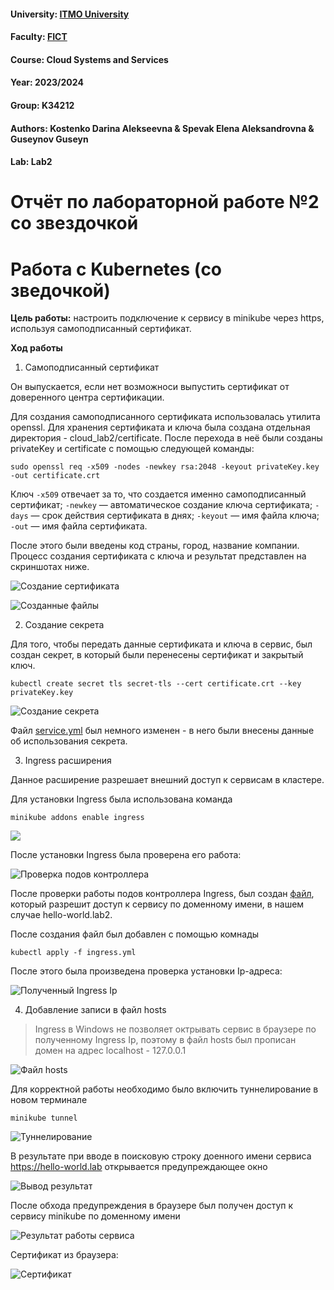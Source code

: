 #### University: [ITMO University](https://##3itmo.ru/ru/)
#### Faculty: [FICT](https://fict.itmo.ru)
#### Course: Cloud Systems and Services
#### Year: 2023/2024
#### Group: K34212
#### Authors: Kostenko Darina Alekseevna & Spevak Elena Aleksandrovna & Guseynov Guseyn
#### Lab: Lab2

# **Отчёт по лабораторной работе №2 со звездочкой**

# Работа с Kubernetes (со зведочкой)

**Цель работы:** настроить подключение к сервису в minikube через https, используя самоподписанный сертификат.

**Ход работы**  

1. Самоподписанный сертификат 

Он выпускается, если нет возможноси выпустить сертификат от доверенного центра сертификации.

Для создания самоподписанного сертификата использовалась утилита openssl. Для хранения сертификата и ключа была создана отдельная директория - cloud_lab2/certificate. После перехода в неё были созданы privateKey и certificate с помощью следующей команды:

```
sudo openssl req -x509 -nodes -newkey rsa:2048 -keyout privateKey.key -out certificate.crt
```

Ключ ```-x509``` отвечает за то, что создается именно самоподписанный сертификат;
    ```-newkey``` — автоматическое создание ключа сертификата;
    ```-days``` — срок действия сертификата в днях;
    ```-keyout``` — имя файла ключа;
    ```-out``` —  имя файла сертификата.

После этого были введены код страны, город, название компании. Процесс создания сертификата с ключа и результат представлен на скриншотах ниже.

![Создание сертификата](https://github.com/LenaSpevak/2023-2024_DevOps_Kostenko_Spevak_Guseynov/blob/main/lab2/%20screenshots%20star/creating%20certificate.png)

![Созданные файлы](https://github.com/LenaSpevak/2023-2024_DevOps_Kostenko_Spevak_Guseynov/blob/main/lab2/%20screenshots%20star/creating%20certificate%20result.png)

2. Создание секрета
   
Для того, чтобы передать данные сертификата и ключа в сервис, был создан секрет, в который были перенесены сертификат и закрытый ключ.

```
kubectl create secret tls secret-tls --cert certificate.crt --key privateKey.key
```

![Создание секрета](https://github.com/LenaSpevak/2023-2024_DevOps_Kostenko_Spevak_Guseynov/blob/main/lab2/%20screenshots%20star/creating%20secret2.png)

Файл [service.yml]() был немного изменен - в него были внесены данные об использования секрета.

3. Ingress расширения

Данное расширение разрешает внешний доступ к сервисам в кластере.

Для установки Ingress была использована команда

```
minikube addons enable ingress
```
![](https://github.com/LenaSpevak/2023-2024_DevOps_Kostenko_Spevak_Guseynov/blob/main/lab2/%20screenshots%20star/ingress%20enable.png)

После установки Ingress была проверена его работа:

![Проверка подов контроллера](https://github.com/LenaSpevak/2023-2024_DevOps_Kostenko_Spevak_Guseynov/blob/main/lab2/%20screenshots%20star/get%20pods%20ingress.png)

После проверки работы подов контроллера Ingress, был создан [файл](), который разрешит доступ к сервису по доменному имени, в нашем случае hello-world.lab2. 

После создания файл был добавлен с помощью комнады

```
kubectl apply -f ingress.yml
```

После этого была произведена проверка установки Ip-адреса:

![Полученный Ingress Ip](https://github.com/LenaSpevak/2023-2024_DevOps_Kostenko_Spevak_Guseynov/blob/main/lab2/%20screenshots%20star/ingress%20ip.png)

4. Добавление записи в файл hosts

> Ingress в Windows не позволяет октрывать сервис в браузере по полученному Ingress Ip, поэтому в файл hosts был прописан домен на адрес localhost - 127.0.0.1

![Файл hosts](https://github.com/LenaSpevak/2023-2024_DevOps_Kostenko_Spevak_Guseynov/blob/main/lab2/%20screenshots%20star/hosts%20file.png)

Для корректной работы необходимо было включить туннелирование в новом терминале 

```
minikube tunnel
```

![Туннелирование](https://github.com/LenaSpevak/2023-2024_DevOps_Kostenko_Spevak_Guseynov/blob/main/lab2/%20screenshots%20star/tunneling.png)

В результате при вводе в поисковую строку доенного имени сервиса  https://hello-world.lab открывается предупреждающее окно

![Вывод результат](https://github.com/LenaSpevak/2023-2024_DevOps_Kostenko_Spevak_Guseynov/blob/main/lab2/%20screenshots%20star/https%20resolve.png)

После обхода предупреждения в браузере был получен доступ к сервису minikube по доменному имени

![Результат работы сервиса](https://github.com/LenaSpevak/2023-2024_DevOps_Kostenko_Spevak_Guseynov/blob/main/lab2/%20screenshots%20star/result%20https.png)

Сертификат из браузера:

![Сертификат](https://github.com/LenaSpevak/2023-2024_DevOps_Kostenko_Spevak_Guseynov/blob/main/lab2/%20screenshots%20star/certificate.png)



